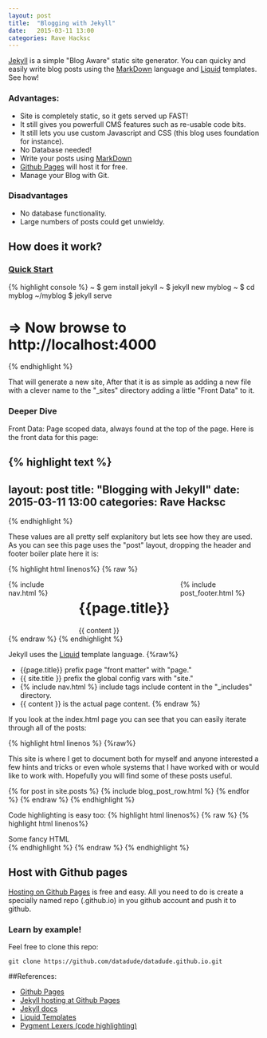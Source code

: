 ```yaml
---
layout: post
title:  "Blogging with Jekyll"
date:   2015-03-11 13:00
categories: Rave Hacksc
---
```


[Jekyll](http://jekyllrb.com/) is a simple "Blog Aware" static site generator.  You can quicky and easily write
blog posts using the [MarkDown](https://help.github.com/articles/markdown-basics/) language and [Liquid](http://liquidmarkup.org/)
templates.  See how!

### Advantages:

 * Site is completely static, so it gets served up FAST!
 * It still gives you powerfull CMS features such as re-usable code bits.
 * It still lets you use custom Javascript and CSS (this blog uses foundation for instance).
 * No Database needed!
 * Write your posts using [MarkDown](https://help.github.com/articles/markdown-basics/)
 * [Github Pages](https://pages.github.com/) will host it for free.
 * Manage your Blog with Git.

### Disadvantages
* No database functionality.
* Large numbers of posts could get unwieldy.


## How does it work?

### [Quick Start](http://jekyllrb.com/docs/quickstart/)

{% highlight console %}
~ $ gem install jekyll
~ $ jekyll new myblog
~ $ cd myblog
~/myblog $ jekyll serve
# => Now browse to http://localhost:4000
{% endhighlight %}

That will generate a new site, After that it is as simple as adding a new file with a clever name to the "_sites"
directory adding a little "Front Data" to it.

### Deeper Dive

Front Data: Page scoped data, always found at the top of the page.
Here is the front data for this page:

{% highlight text %}
 ---
   layout: post
   title:  "Blogging with Jekyll"
   date:   2015-03-11 13:00
   categories: Rave Hacksc
---
{% endhighlight %}

These values are all pretty self explanitory but lets see how they are used.  As you can see this page uses the "post"
 layout, dropping the header and footer boiler plate here it is:

 {% highlight html linenos%}
 {% raw %}
 <div class="row">
     <div class="twelve columns centered">
         {% include nav.html %}
         <!-- Main page content -->
         <div id="wrapper" class="eleven columns centered">
           <div class="post">
             <h1>{{page.title}}</h1>
             {{ content }}
           </div>   <!-- end post -->
         </div><!-- end wrapper -->
         {% include post_footer.html %}
         <!-- End Whole-Body Div -->
     </div>
 </div>
 {% endraw %}
 {% endhighlight %}

Jekyll uses the [Liquid](http://liquidmarkup.org/) template language.
{%raw%}
 * {{page.title}} prefix page "front matter" with "page."
 * {{ site.title }} prefix the global config vars with "site."
 * {% include nav.html %} include tags include content in the "_includes" directory.
 * {{ content }} is the actual page content.
{% endraw %}

If you look at the index.html page you can see that you can easily iterate through all of the posts:


 {% highlight html linenos %}
  {%raw%}
   <p>This site is where I get to document both for myself and anyone interested a few hints and tricks or even whole
       systems that I have worked with or would like to work with.  Hopefully you will find some of these posts useful.</p>
       {% for post in site.posts %}
         {% include blog_post_row.html %}
       {% endfor %}
     <!-- end row -->
   </div>
   {% endraw %}
 {% endhighlight %}

Code highlighting is easy too:
 {% highlight html linenos%}
 {% raw %}
 {% highlight html linenos%}
  <div class="row">
      <div class="twelve columns centered">
          Some fancy HTML
      </div>
  </div>
  {% endhighlight %}
  {% endraw %}
  {% endhighlight %}

## Host with Github pages

[Hosting on Github Pages](http://jekyllrb.com/docs/github-pages/) is free and easy.
All you need to do is create a specially named repo (<github userid>.github.io) in you github account and push it to
github.

### Learn by example!

Feel free to clone this repo:

```
git clone https://github.com/datadude/datadude.github.io.git
```

##References:
* [Github Pages](https://pages.github.com/)
* [Jekyll hosting at Github Pages](http://jekyllrb.com/docs/github-pages/)
* [Jekyll docs](http://jekyllrb.com/docs/home/)
* [Liquid Templates](http://liquidmarkup.org/)
* [Pygment Lexers (code  highlighting)](http://pygments.org/docs/lexers/)

